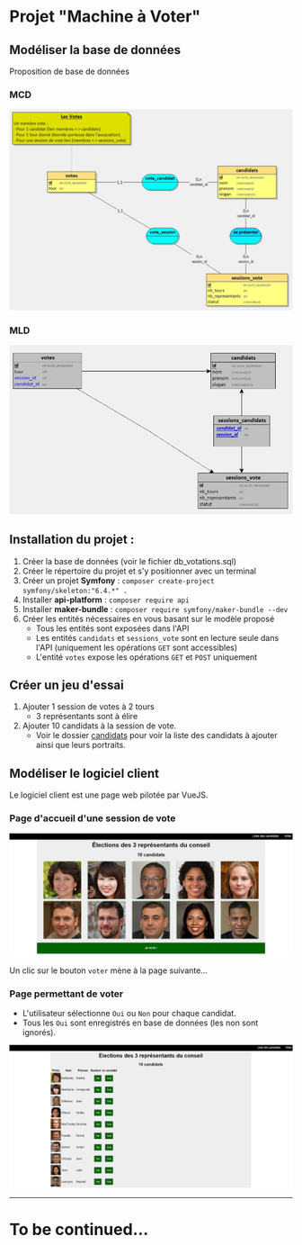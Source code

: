 # Projet "Machine à Voter"

## Modéliser la base de données

Proposition de base de données

### MCD

![db_votations_MCD](./assets/db_votations_MCD.jpg)

### MLD

![db_votations_MLD](./assets/db_votations_MLD.jpg)

## Installation du projet : 

1. Créer la base de données (voir le fichier db_votations.sql)
2. Créer le répertoire du projet et s'y positionner avec un terminal
3. Créer un projet **Symfony** :  `composer create-project symfony/skeleton:"6.4.*" .`
4. Installer **api-platform** : `composer require api`
5. Installer **maker-bundle** : `composer require symfony/maker-bundle --dev`
6. Créer les entités nécessaires en vous basant sur le modèle proposé
    - Tous les entités sont exposées dans l'API
    - Les entités `candidats` et `sessions_vote` sont en lecture seule dans l'API (uniquement les opérations `GET` sont accessibles)
    - L'entité `votes` expose les opérations `GET` et `POST` uniquement

## Créer un jeu d'essai

1. Ajouter 1 session de votes à 2 tours
    - 3 représentants sont à élire
2. Ajouter 10 candidats à la session de vote.
    - Voir le dossier [candidats](./candidats/) pour voir la liste des candidats à ajouter ainsi que leurs portraits.

## Modéliser le logiciel client

Le logiciel client est une page web pilotée par VueJS.

### Page d'accueil d'une session de vote 

![ui_votations_home](./assets/ui_votations_home.jpg)

Un clic sur le bouton `voter` mène à la page suivante...

### Page permettant de voter 

- L'utilisateur sélectionne `Oui` ou `Non` pour chaque candidat.
- Tous les `Oui` sont enregistrés en base de données (les non sont ignorés).

![ui_votations_votes](./assets/ui_votations_votes.jpg)


--- 

# To be continued...
